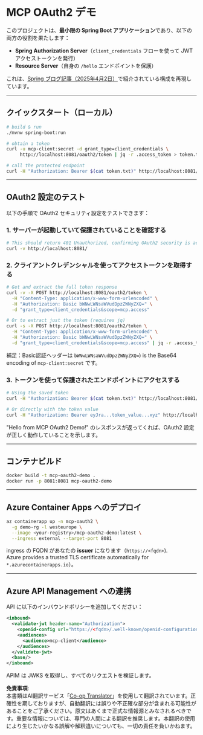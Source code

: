 <!--
CO_OP_TRANSLATOR_METADATA:
{
  "original_hash": "bcd07a55d0e5baece8d0a1a0310fdfe6",
  "translation_date": "2025-05-16T14:28:50+00:00",
  "source_file": "05-AdvancedTopics/mcp-oauth2-demo/README.md",
  "language_code": "ja"
}
-->
# MCP OAuth2 デモ

このプロジェクトは、**最小限の Spring Boot アプリケーション**であり、以下の両方の役割を果たします：

* **Spring Authorization Server**（`client_credentials` フローを使って JWT アクセストークンを発行）  
* **Resource Server**（自身の `/hello` エンドポイントを保護）

これは、[Spring ブログ記事（2025年4月2日）](https://spring.io/blog/2025/04/02/mcp-server-oauth2)で紹介されている構成を再現しています。

---

## クイックスタート（ローカル）

```bash
# build & run
./mvnw spring-boot:run

# obtain a token
curl -u mcp-client:secret -d grant_type=client_credentials \
     http://localhost:8081/oauth2/token | jq -r .access_token > token.txt

# call the protected endpoint
curl -H "Authorization: Bearer $(cat token.txt)" http://localhost:8081/hello
```

---

## OAuth2 設定のテスト

以下の手順で OAuth2 セキュリティ設定をテストできます：

### 1. サーバーが起動していて保護されていることを確認する

```bash
# This should return 401 Unauthorized, confirming OAuth2 security is active
curl -v http://localhost:8081/
```

### 2. クライアントクレデンシャルを使ってアクセストークンを取得する

```bash
# Get and extract the full token response
curl -v -X POST http://localhost:8081/oauth2/token \
  -H "Content-Type: application/x-www-form-urlencoded" \
  -H "Authorization: Basic bWNwLWNsaWVudDpzZWNyZXQ=" \
  -d "grant_type=client_credentials&scope=mcp.access"

# Or to extract just the token (requires jq)
curl -s -X POST http://localhost:8081/oauth2/token \
  -H "Content-Type: application/x-www-form-urlencoded" \
  -H "Authorization: Basic bWNwLWNsaWVudDpzZWNyZXQ=" \
  -d "grant_type=client_credentials&scope=mcp.access" | jq -r .access_token > token.txt
```

補足：Basic認証ヘッダーは `bWNwLWNsaWVudDpzZWNyZXQ=`) is the Base64 encoding of `mcp-client:secret` です。

### 3. トークンを使って保護されたエンドポイントにアクセスする

```bash
# Using the saved token
curl -H "Authorization: Bearer $(cat token.txt)" http://localhost:8081/hello

# Or directly with the token value
curl -H "Authorization: Bearer eyJra...token_value...xyz" http://localhost:8081/hello
```

"Hello from MCP OAuth2 Demo!" のレスポンスが返ってくれば、OAuth2 設定が正しく動作していることを示します。

---

## コンテナビルド

```bash
docker build -t mcp-oauth2-demo .
docker run -p 8081:8081 mcp-oauth2-demo
```

---

## **Azure Container Apps** へのデプロイ

```bash
az containerapp up -n mcp-oauth2 \
  -g demo-rg -l westeurope \
  --image <your-registry>/mcp-oauth2-demo:latest \
  --ingress external --target-port 8081
```

ingress の FQDN があなたの **issuer** になります（`https://<fqdn>`).  
Azure provides a trusted TLS certificate automatically for `*.azurecontainerapps.io`）。

---

## **Azure API Management** への連携

API に以下のインバウンドポリシーを追加してください：

```xml
<inbound>
  <validate-jwt header-name="Authorization">
    <openid-config url="https://<fqdn>/.well-known/openid-configuration"/>
    <audiences>
      <audience>mcp-client</audience>
    </audiences>
  </validate-jwt>
  <base/>
</inbound>
```

APIM は JWKS を取得し、すべてのリクエストを検証します。

**免責事項**:  
本書類はAI翻訳サービス「[Co-op Translator](https://github.com/Azure/co-op-translator)」を使用して翻訳されています。正確性を期しておりますが、自動翻訳には誤りや不正確な部分が含まれる可能性があることをご了承ください。原文はあくまで正式な情報源とみなされるべきです。重要な情報については、専門の人間による翻訳を推奨します。本翻訳の使用により生じたいかなる誤解や解釈違いについても、一切の責任を負いかねます。